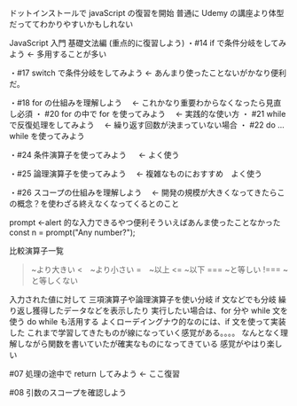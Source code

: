 ドットインストールで javaScript の復習を開始
普通に Udemy の講座より体型だっててわかりやすいかもしれない

JavaScript 入門 基礎文法編 (重点的に復習しよう)
・#14 if で条件分岐をしてみよう ← 多用することが多い

・#17 switch で条件分岐をしてみよう ← あんまり使ったことないがかなり便利だ。

<!-- ここ以下もう一度復習しよう -->

・#18 for の仕組みを理解しよう　 ← これかなり重要わからなくなったら見直し必須
・ #20 for の中で for を使ってみよう　 ← 実践的な使い方
・ #21 while で反復処理をしてみよう　 ← 繰り返す回数が決まっていない場合
・ #22 do ... while を使ってみよう

・#24 条件演算子を使ってみよう 　 ← よく使う

・#25 論理演算子を使ってみよう　 ← 複雑なものにおすすめ　よく使う

・#26 スコープの仕組みを理解しよう　 ← 開発の規模が大きくなってきたらこの概念？を使わざる終えなくなってくるとのこと

<!--  -->

prompt ←alert 的な入力できるやつ便利そういえばあんま使ったことなかった
const n = prompt("Any number?");

<!-- ここがコア -->

比較演算子一覧

> ~より大きい
> <　~より小さい
> =　~以上
> <= ~以下
> === ~と等しい
> !=== ~と等しくない

入力された値に対して
三項演算子や論理演算子を使い分岐 if 文などでも分岐
繰り返し獲得したデータなどを表示したり
実行したい場合は、for 分や while 文を使う
do while も活用する
よくローデイングナウ的なのには、if 文を使って実装した
これまで学習してきたものが線になっていく感覚がある。。。。
なんとなく理解しながら関数を書いていたが確実なものになってきている
感覚がやはり楽しい

<!-- 関数編 -->

#07 処理の途中で return してみよう ← ここ復習

#08 引数のスコープを確認しよう
